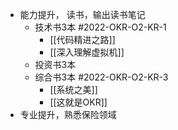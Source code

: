 - 能力提升， 读书，输出读书笔记
	- 技术书3本 #2022-OKR-O2-KR-1
		- [[代码精进之路]]
		- [[深入理解虚拟机]]
	- 投资书3本
	- 综合书3本 #2022-OKR-O2-KR-3
		- [[系统之美]]
		- [[这就是OKR]]
- 专业提升，熟悉保险领域